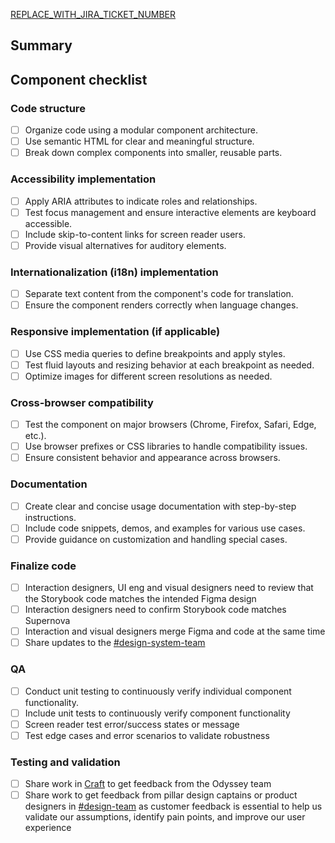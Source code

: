 <!--
Thank you for contributing! Please follow the steps below to help us process your PR quickly.

- 📝 Use a meaningful title for the pull request and include the name of the package modified.
- 📓 Ensure each of your commit messages adhere to the conventional commit specification.
- ✅ Add or edit tests to reflect the change (run `yarn test`).
- 🙏 Please review your own PR to check for anything you may have missed.
-->

[REPLACE_WITH_JIRA_TICKET_NUMBER](https://oktainc.atlassian.net/browse/REPLACE_WITH_JIRA_TICKET_NUMBER)

## Summary

<!--
  Add a description with these talking points:
  1. Figma link if applicable.
  2. A brief description of the work and why it was done in this particular way.
-->

## Component checklist

<!-- Pease track and mark relevant items as part of the component development process. Remove any non-applicable items. -->

### Code structure

- [ ] Organize code using a modular component architecture.
- [ ] Use semantic HTML for clear and meaningful structure.
- [ ] Break down complex components into smaller, reusable parts.

### Accessibility implementation

- [ ] Apply ARIA attributes to indicate roles and relationships.
- [ ] Test focus management and ensure interactive elements are keyboard accessible.
- [ ] Include skip-to-content links for screen reader users.
- [ ] Provide visual alternatives for auditory elements.

### Internationalization (i18n) implementation

- [ ] Separate text content from the component's code for translation.
- [ ] Ensure the component renders correctly when language changes.

### Responsive implementation (if applicable)

- [ ] Use CSS media queries to define breakpoints and apply styles.
- [ ] Test fluid layouts and resizing behavior at each breakpoint as needed.
- [ ] Optimize images for different screen resolutions as needed.

### Cross-browser compatibility

- [ ] Test the component on major browsers (Chrome, Firefox, Safari, Edge, etc.).
- [ ] Use browser prefixes or CSS libraries to handle compatibility issues.
- [ ] Ensure consistent behavior and appearance across browsers.

### Documentation

- [ ] Create clear and concise usage documentation with step-by-step instructions.
- [ ] Include code snippets, demos, and examples for various use cases.
- [ ] Provide guidance on customization and handling special cases.

### Finalize code

- [ ] Interaction designers, UI eng and visual designers need to review that the Storybook code matches the intended Figma design
- [ ] Interaction designers need to confirm Storybook code matches Supernova
- [ ] Interaction and visual designers merge Figma and code at the same time
- [ ] Share updates to the [#design-system-team](https://okta.slack.com/archives/C02JL12CJPQ)

### QA

- [ ] Conduct unit testing to continuously verify individual component functionality.
- [ ] Include unit tests to continuously verify component functionality
- [ ] Screen reader test error/success states or message
- [ ] Test edge cases and error scenarios to validate robustness

### Testing and validation

- [ ] Share work in [Craft](https://docs.google.com/document/d/1dqaEzKW3SlKccw2ILjX7y3LQY0toeNe9OuwpOs2XxcI/edit#heading=h.j8zakyclqze5) to get feedback from the Odyssey team
- [ ] Share work to get feedback from pillar design captains or product designers in [#design-team](https://okta.slack.com/archives/G7REPJFUY) as customer feedback is essential to help us validate our assumptions, identify pain points, and improve our user experience
